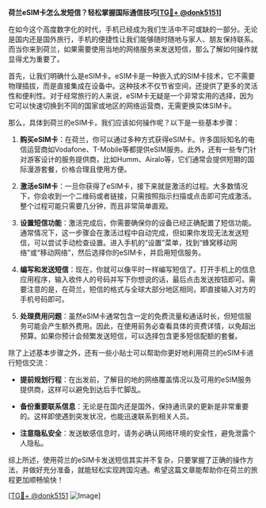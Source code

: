 **荷兰eSIM卡怎么发短信？轻松掌握国际通信技巧[[TG💪+ @donk5151](https://t.me/s/donk5151)]**

在如今这个高度数字化的时代，手机已经成为我们生活中不可或缺的一部分。无论是国内还是国外旅行，手机的便捷性让我们能够随时随地与家人、朋友保持联系。而当你来到荷兰，如果需要使用当地的网络服务来发送短信，那么了解如何操作就显得尤为重要了。

首先，让我们明确什么是eSIM卡。eSIM卡是一种嵌入式的SIM卡技术，它不需要物理插拔，而是直接集成在设备中。这种技术不仅节省空间，还提供了更多的灵活性和便利性。对于经常旅行的人来说，eSIM卡无疑是一个非常实用的选择，因为它可以快速切换到不同的国家或地区的网络运营商，无需更换实体SIM卡。

那么，具体到荷兰的eSIM卡，我们应该如何操作呢？以下是一些基本步骤：

1. **购买eSIM卡**：在荷兰，你可以通过多种方式获得eSIM卡。许多国际知名的电信运营商如Vodafone、T-Mobile等都提供eSIM服务。此外，还有一些专门针对游客设计的服务提供商，比如Humm、Airalo等，它们通常会提供短期的国际漫游套餐，价格合理且使用方便。

2. **激活eSIM卡**：一旦你获得了eSIM卡，接下来就是激活的过程。大多数情况下，你会收到一个二维码或者链接，只需按照指示扫描或点击即可完成激活。整个过程可能只需要几分钟，而且非常简单直观。

3. **设置短信功能**：激活完成后，你需要确保你的设备已经正确配置了短信功能。通常情况下，这一步骤会在激活过程中自动完成，但如果你发现无法发送短信，可以尝试手动检查设置。进入手机的“设置”菜单，找到“蜂窝移动网络”或“移动网络”，然后选择你的eSIM卡，并启用短信服务。

4. **编写和发送短信**：现在，你就可以像平时一样编写短信了。打开手机上的信息应用程序，输入收件人的号码并写下你想说的话，最后点击发送按钮即可。需要注意的是，在荷兰，短信的格式与全球大部分地区相同，即直接输入对方的手机号码即可。

5. **处理费用问题**：虽然eSIM卡通常包含一定的免费流量和通话时长，但短信服务可能会产生额外费用。因此，在使用前务必查看具体的资费详情，以免超出预算。如果你预计会频繁发送短信，可以选择包含更多短信配额的套餐。

除了上述基本步骤之外，还有一些小贴士可以帮助你更好地利用荷兰的eSIM卡进行短信交流：

- **提前规划行程**：在出发前，了解目的地的网络覆盖情况以及可用的eSIM服务提供商，这样可以避免到达后手忙脚乱。
  
- **备份重要联系信息**：无论是在国内还是国外，保持通讯录的更新是非常重要的。这样即使遇到突发状况，也能迅速联系到相关人员。

- **注意隐私安全**：发送敏感信息时，请务必确认网络环境的安全性，避免泄露个人隐私。

综上所述，使用荷兰的eSIM卡发送短信其实并不复杂，只要掌握了正确的操作方法，并做好充分准备，就能轻松实现跨国沟通。希望这篇文章能帮助你在荷兰的旅程更加顺畅愉快！

[[TG💪+ @donk5151](https://t.me/s/donk5151) ![Image](https://i.postimg.cc/rwNCRYN7/Snipaste-2025-04-30-17-27-05.png)]